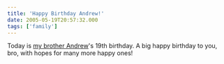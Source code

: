 ```yaml
---
title: 'Happy Birthday Andrew!'
date: 2005-05-19T20:57:32.000
tags: ['family']
---
```


Today is [my brother Andrew](http://www.xanga.com/home.aspx?user=hubbs86)'s 19th birthday. A big happy birthday to you, bro, with hopes for many more happy ones!
